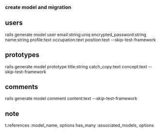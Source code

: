 ### create model and migration 
 ## users
rails generate model user email:string:uniq encrypted_password:string name:string profile:text occupation:text position:text --skip-test-framework 
 ## prototypes
 rails generate model prototype title:string catch_copy:text concept:text --skip-test-framework  
 ## comments
  rails generate model comment content:text --skip-test-framework 
 ## note
  t.references :model_name, options
  has_many :associated_models, options